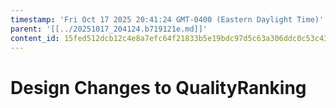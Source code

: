 ```yaml
---
timestamp: 'Fri Oct 17 2025 20:41:24 GMT-0400 (Eastern Daylight Time)'
parent: '[[../20251017_204124.b719121e.md]]'
content_id: 15fed512dcb12c4e8a7efc64f21833b5e19bdc97d5c63a306ddc0c53c43544e9
---
```


# Design Changes to QualityRanking

